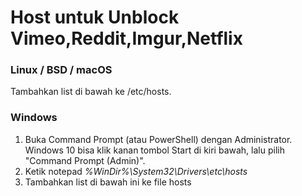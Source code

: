 # <summary><strong>Host untuk Unblock Vimeo,Reddit,Imgur,Netflix</strong></summary>

### Linux / BSD / macOS
Tambahkan list di bawah ke /etc/hosts.

### Windows
1. Buka Command Prompt (atau PowerShell) dengan Administrator. Windows 10 bisa klik kanan tombol Start di kiri bawah, lalu pilih "Command Prompt (Admin)".
2. Ketik notepad _%WinDir%\System32\Drivers\etc\hosts_
3. Tambahkan list di bawah ini ke file hosts
